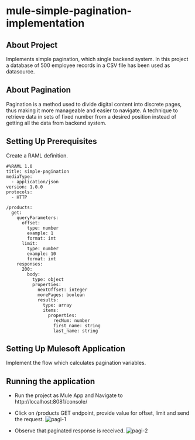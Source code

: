# mule-simple-pagination-implementation

## About Project
Implements simple pagination, which single backend system. In this project a database of 500 employee records in a CSV file has been used as datasource.

## About Pagination 
Pagination is a method used to divide digital content into discrete pages, thus making it more manageable and easier to navigate.
A technique to retrieve data in sets of fixed number from a desired position instead of getting all the data from backend system.

## Setting Up Prerequisites
Create a RAML definition.
```
#%RAML 1.0
title: simple-pagination
mediaType:
  - application/json
version: 1.0.0
protocols:
  - HTTP

/products:
  get:
    queryParameters:
      offset:
        type: number
        example: 1
        format: int
      limit:
        type: number
        example: 10
        format: int
    responses:
      200:
        body:
          type: object
          properties:
            nextOffset: integer
            morePages: boolean
            results:
              type: array
              items:
                properties:
                  recNum: number
                  first_name: string
                  last_name: string
```

## Setting Up Mulesoft Application
Implement the flow which calculates pagination variables.


## Running the application

- Run the project as Mule App and Navigate to http://localhost:8081/console/

- Click on /products GET endpoint, provide value for offset, limit and send the request.
![pagi-1](https://github.com/raghavendrashetty93/mule-simple-pagination-implementation/assets/77000179/36172508-1731-49c5-9e3a-ed8045158182)

- Observe that paginated response is received.
![pagi-2](https://github.com/raghavendrashetty93/mule-simple-pagination-implementation/assets/77000179/a83ec979-4ee2-437b-af80-e1a56738b18e)


